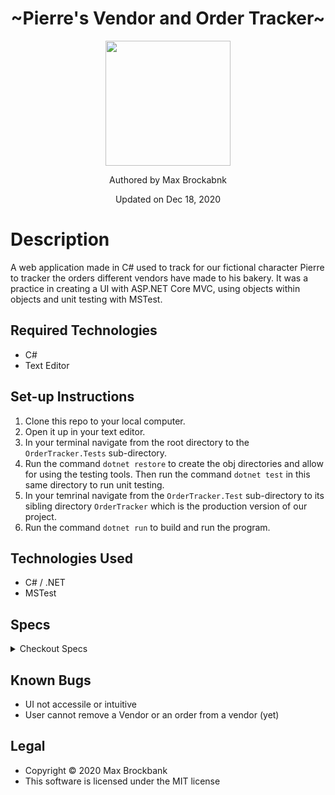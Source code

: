 <h1 align="center">~Pierre's Vendor and Order Tracker~</h1>
<div align="center">
<img src="https://github.com/MaxBrockbank.png" width="200px" height="auto" >
</div>
<p align="center">Authored by Max Brockabnk</p>
<p align="center">Updated on Dec 18, 2020</p>

# Description

A web application made in C# used to track for our fictional character Pierre to tracker the orders different vendors have made to his bakery. It was a practice in creating a UI with ASP.NET Core MVC, using objects within objects and unit testing with MSTest.

## Required Technologies
* C#
* Text Editor

## Set-up Instructions
1. Clone this repo to your local computer.
2. Open it up in your text editor.
3. In your terminal navigate from the root directory to the `OrderTracker.Tests` sub-directory.
4. Run the command `dotnet restore` to create the obj directories and allow for using the testing tools. Then run the command `dotnet test` in this same directory to run unit testing.
5. In your temrinal navigate from the `OrderTracker.Test` sub-directory to its sibling directory `OrderTracker` which is the production version of our project.
6. Run the command `dotnet run` to build and run the program.

## Technologies Used
* C# / .NET
* MSTest

## Specs
<details>

<summary> Checkout Specs</summary>

| Test  | Input | Output  |
| :--- | :---: |  :---:  |

Order Tests

|Test the Order Constructor by making sure it is of type Order| "one string", "two strings"| new Order object|
|Test the GetAll method that it can retrieve a static list of all of the Order objects| | List of Order objects|
|Test the Find method that it can retrieve a specific Order object given an integer of its ID| 3 | the 4th Order object made|

Vendor Tests
|Test the Vendor constructor by making sure it is of type Vendor| "one string", "two strings"| new Vendor object|
|Test the GetAll method that it can retrieve a static list of all the Vendor objects| | List of Vendor objects|
|Test the Find method that it can retrieve a specific vendor object given an integer of its ID| 3 | the 4th Vendor object created|
|Test that the AddOrder method can add an Order object to Orders list when passed an Order object| Order object| vendorObject.Orders has new Order object in it |
</details>


## Known Bugs
* UI not accessile or intuitive
* User cannot remove a Vendor or an order from a vendor (yet)

## Legal
* Copyright © 2020 Max Brockbank
* This software is licensed under the MIT license